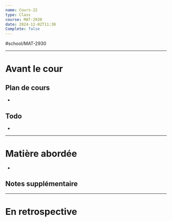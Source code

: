 ```yaml
---
name: Cours-22
type: Class
course: MAT-2930
date: 2024-12-02T11:30
Complete: false
---
```

#school/MAT-2930
***
# Avant le cour
## Plan de cours
- 

## Todo
- 

---
# Matière abordée

- 

## Notes supplémentaire


---
# En retrospective




